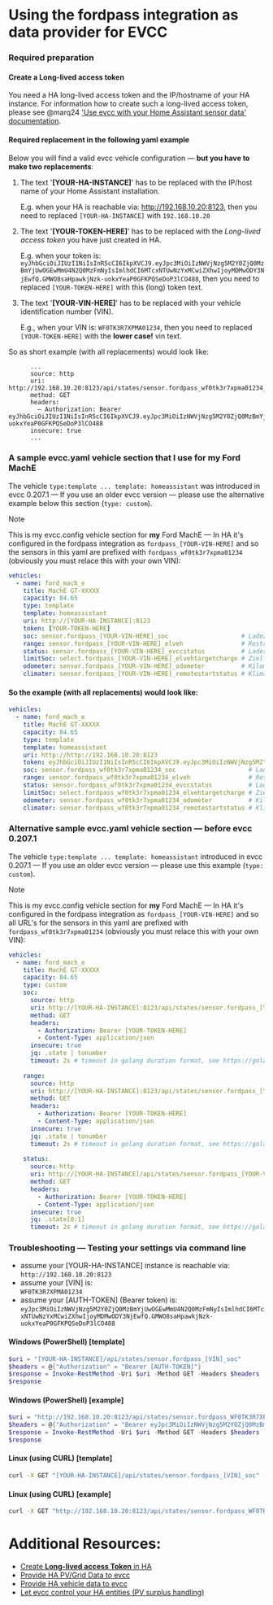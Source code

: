 # Using the fordpass integration as data provider for EVCC
### Required preparation

#### Create a Long-lived access token
You need a HA long-lived access token and the IP/hostname of your HA instance. For information how to create such a long-lived access token, please see @marq24 ['Use evcc with your Home Assistant sensor data' documentation](https://github.com/marq24/ha-evcc/blob/main/HA_AS_EVCC_SOURCE.md).

#### Required replacement in the following yaml example
Below you will find a valid evcc vehicle configuration — __but you have to make two replacements__:
1. The text '__[YOUR-HA-INSTANCE]__' has to be replaced with the IP/host name of your Home Assistant installation.

   E.g. when your HA is reachable via: http://192.168.10.20:8123, then you need to replaced `[YOUR-HA-INSTANCE]` with `192.168.10.20`


2. The text '__[YOUR-TOKEN-HERE]__' has to be replaced with the _Long-lived access token_ you have just created in HA.

   E.g. when your token is: `eyJhbGciOiJIUzI1NiIsInR5cCI6IkpXVCJ9.eyJpc3MiOiIzNWVjNzg5M2Y0ZjQ0MzBmYjUwOGEwMmU4N2Q0MzFmNyIsImlhdCI6MTcxNTUwNzYxMCwiZXhwIjoyMDMwODY3NjEwfQ.GMWO8saHpawkjNzk-uokxYeaP0GFKPQSeDoP3lCO488`, then you need to replaced `[YOUR-TOKEN-HERE]` with this (long) token text.

3. The text '__[YOUR-VIN-HERE]__' has to be replaced with your vehicle identification number (VIN).

   E.g., when your VIN is: `WF0TK3R7XPMA01234`, then you need to replaced `[YOUR-TOKEN-HERE]` with the **lower case!** vin text.

So as short example (with all replacements) would look like:

```
      ...
      source: http
      uri: http://192.168.10.20:8123/api/states/sensor.fordpass_wf0tk3r7xpma01234_elveh
      method: GET
      headers:
        — Authorization: Bearer eyJhbGciOiJIUzI1NiIsInR5cCI6IkpXVCJ9.eyJpc3MiOiIzNWVjNzg5M2Y0ZjQ0MzBmYjUwOGEwMmU4N2Q0MzFmNyIsImlhdCI6MTcxNTUwNzYxMCwiZXhwIjoyMDMwODY3NjEwfQ.GMWO8saHpawkjNzk-uokxYeaP0GFKPQSeDoP3lCO488
      insecure: true
      ...
```
<!--
### Additional Template Sensor is need to provide EVCC vehicle status

We need to create a HA sensor that will provide the status of charging — this will be A, B, C, D, E, F as described in the [evcc documentation](https://github.com/evcc-io/evcc/blob/master/api/chargemodestatus.go).
-->
<!--
| Status | Code | Fzg. angeschlossen | Laden aktiv | Description                                                                |
| --- |------|--------------------|-------------|----------------------------------------------------------------------------|
| StatusA | "A"  | nein               | nein        | Ladestation betriebsbereit, Fahrzeug getrennt                              |
| StatusB | "B"  | ja                 | nein        | Fahrzeug verbunden, Netzspannung liegt nicht an                            |
| StatusC | "C"  | ja                 | ja          | Fahrzeug lädt, Netzspannung liegt an                                       |
| StatusD | "D"  | ja                 | ja          | Fahrzeug lädt mit externer Belüfungsanforderung (für Blei-Säure-Batterien) |
| StatusE | "E"  | ja                 | nein        | Fehler Fahrzeug / Kabel (CP-Kurzschluss, 0V)                               |
| StatusF | "F"  | ja                 | nein        | Fehler EVSE oder Abstecken simulieren (CP-Wake-up, -12V)                   |

The original evcc code can be found [here](https://github.com/evcc-io/evcc/blob/c338a8ec0cbf1df853e300bf50a213fae2b9ff69/vehicle/ford/provider.go#L58C5-L76). Here is the section just for your reference:

```go
// Status implements the api.ChargeState interface
func (v *Provider) Status() (api.ChargeStatus, error) {
    status := api.StatusNone

    res, err := v.statusG()
    if err == nil {
        switch res.Metrics.XevPlugChargerStatus.Value {
        case "DISCONNECTED":
            status = api.StatusA // disconnected
        case "CONNECTED":
            status = api.StatusB // connected, not charging
        case "CHARGING", "CHARGINGAC":
            status = api.StatusC // charging
        default:
            err = fmt.Errorf("unknown charge status: %s", res.Metrics.XevPlugChargerStatus.Value)
        }
    }

    return status, err
}
```
-->

<!--
From the original Ford evcc integration, it looks like that we only needs to provide status A, B or C and we can get this from the HA sensor status from `sensor.fordpass_[YOUR-VIN-HERE]_elvehcharging` (you need to adjust the following template sensor if you have a different sensor name).

#### Create the template sensor
1. Go to the HA configuration and select `Configuration` -> `Helpers` -> `Add Helper`
2. Select `Template` and in the next selection select `Template for Sensor`
3. Enter a name for the sensor (e.g. `fordpass_[YOUR-VIN-HERE]_evcc_charging_code`)
4. Enter the following template code:
   ```
   {% set val = states('sensor.fordpass_[YOUR-VIN-HERE]_elvehcharging')|upper %}{% if val == 'DISCONNECTED' -%}A{% elif val == 'CONNECTED' -%}B{% elif val == 'CHARGING' or val == 'CHARGINGAC' -%}C{%- else %}UNKNOWN{%- endif %}
   ```
5. Optional, you can select your fordpass Vehicle as `Device`
6. Click `OK`

As an alternative, you can add the following code to your template section of the `configuration.yaml`:

```yaml
  - unique_id: template.uid_fordpass_[YOUR-VIN-HERE]_evcc_code
    sensor:
      - name: 'fordpass [YOUR-VIN-HERE] EVCC Charging code'
        unique_id: 'uid_fordpass_[YOUR-VIN-HERE]_evcc_charging_code'
        icon: mdi:state-machine
        state: >
           {% set val = states('sensor.fordpass_[YOUR-VIN-HERE]_elvehcharging')|upper %}{% if val == 'DISCONNECTED' -%}A{% elif val == 'CONNECTED' -%}B{% elif val == 'CHARGING' or val == 'CHARGINGAC' -%}C{%- else %}UNKNOWN{%- endif %}
```

### Check if the status of the new template sensor is working

Make sure that the new created sensor `sensor.fordpass_[YOUR-VIN-HERE]_evcc_charging_code` will provide the correct status code (A, B or C) — you can check this in the HA Developer Tools -> States.

-->

### A sample evcc.yaml vehicle section that I use for my Ford MachE

The vehicle `type:template ... template: homeassistant` was introduced in evcc 0.207.1 — If you use an older evcc version — please use the alternative example below this section (`type: custom`).

> [!NOTE]
> This is my evcc.config vehicle section for **my** Ford MachE — In HA it's configured in the fordpass integration as `fordpass_[YOUR-VIN-HERE]` and so the sensors in this yaml are prefixed with `fordpass_wf0tk3r7xpma01234` (obviously you must relace this with your own VIN):

```yaml
vehicles:
  - name: ford_mach_e
    title: MachE GT-XXXXX
    capacity: 84.65
    type: template
    template: homeassistant
    uri: http://[YOUR-HA-INSTANCE]:8123
    token: [YOUR-TOKEN-HERE]
    soc: sensor.fordpass_[YOUR-VIN-HERE]_soc                    # Ladezustand [%]
    range: sensor.fordpass_[YOUR-VIN-HERE]_elveh                # Restreichweite [km]
    status: sensor.fordpass_[YOUR-VIN-HERE]_evccstatus          # Ladestatus
    limitSoc: select.fordpass_[YOUR-VIN-HERE]_elvehtargetcharge # Ziel-Ladezustand [%]
    odometer: sensor.fordpass_[YOUR-VIN-HERE]_odometer          # Kilometerstand [km]
    climater: sensor.fordpass_[YOUR-VIN-HERE]_remotestartstatus # Klimatisierung aktiv
```

#### So the example (with all replacements) would look like:
```yaml
vehicles:
  - name: ford_mach_e
    title: MachE GT-XXXXX
    capacity: 84.65
    type: template
    template: homeassistant
    uri: http://http://192.168.10.20:8123
    token: eyJhbGciOiJIUzI1NiIsInR5cCI6IkpXVCJ9.eyJpc3MiOiIzNWVjNzg5M2Y0ZjQ0MzBmYjUwOGEwMmU4N2Q0MzFmNyIsImlhdCI6MTcxNTUwNzYxMCwiZXhwIjoyMDMwODY3NjEwfQ.GMWO8saHpawkjNzk-uokxYeaP0GFKPQSeDoP3lCO488
    soc: sensor.fordpass_wf0tk3r7xpma01234_soc                    # Ladezustand [%]
    range: sensor.fordpass_wf0tk3r7xpma01234_elveh                # Restreichweite [km]
    status: sensor.fordpass_wf0tk3r7xpma01234_evccstatus          # Ladestatus
    limitSoc: select.fordpass_wf0tk3r7xpma01234_elvehtargetcharge # Ziel-Ladezustand [%]
    odometer: sensor.fordpass_wf0tk3r7xpma01234_odometer          # Kilometerstand [km]
    climater: sensor.fordpass_wf0tk3r7xpma01234_remotestartstatus # Klimatisierung aktiv
```


### Alternative sample evcc.yaml vehicle section — before evcc 0.207.1

The vehicle `type:template ... template: homeassistant` introduced in evcc 0.207.1 — If you use an older evcc version — please use this example (`type: custom`).

> [!NOTE]
> This is my evcc.config vehicle section for **my** Ford MachE — In HA it's configured in the fordpass integration as `fordpass_[YOUR-VIN-HERE]` and so all URL's for the sensors in this yaml are prefixed with `fordpass_wf0tk3r7xpma01234` (obviously you must relace this with your own VIN):

```yaml
vehicles:
  - name: ford_mach_e
    title: MachE GT-XXXXX
    capacity: 84.65
    type: custom
    soc:
      source: http
      uri: http://[YOUR-HA-INSTANCE]:8123/api/states/sensor.fordpass_[YOUR-VIN-HERE]_soc
      method: GET
      headers:
        - Authorization: Bearer [YOUR-TOKEN-HERE]
        - Content-Type: application/json
      insecure: true
      jq: .state | tonumber
      timeout: 2s # timeout in golang duration format, see https://golang.org/pkg/time/#ParseDuration
    
    range:
      source: http
      uri: http://[YOUR-HA-INSTANCE]:8123/api/states/sensor.fordpass_[YOUR-VIN-HERE]_elveh
      method: GET
      headers:
        - Authorization: Bearer [YOUR-TOKEN-HERE]
        - Content-Type: application/json
      insecure: true
      jq: .state | tonumber
      timeout: 2s # timeout in golang duration format, see https://golang.org/pkg/time/#ParseDuration
    
    status:
      source: http
      uri: http://[YOUR-HA-INSTANCE]/api/states/sensor.fordpass_[YOUR-VIN-HERE]_evccstatus
      method: GET
      headers:
        - Authorization: Bearer [YOUR-TOKEN-HERE]
        - Content-Type: application/json
      insecure: true
      jq: .state[0:1]
      timeout: 2s # timeout in golang duration format, see https://golang.org/pkg/time/#ParseDuration
```

### Troubleshooting — Testing your settings via command line

- assume your [YOUR-HA-INSTANCE] instance is reachable via:<br/>`http://192.168.10.20:8123`
- assume your [VIN] is:<br/>`WF0TK3R7XPMA01234`
- assume your [AUTH-TOKEN] (Bearer token) is:<br/>`eyJpc3MiOiIzNWVjNzg5M2Y0ZjQ0MzBmYjUwOGEwMmU4N2Q0MzFmNyIsImlhdCI6MTcxNTUwNzYxMCwiZXhwIjoyMDMwODY3NjEwfQ.GMWO8saHpawkjNzk-uokxYeaP0GFKPQSeDoP3lCO488`

#### Windows (PowerShell) [template]
```PowerShell
$uri = "[YOUR-HA-INSTANCE]/api/states/sensor.fordpass_[VIN]_soc"
$headers = @{"Authorization" = "Bearer [AUTH-TOKEN]"}
$response = Invoke-RestMethod -Uri $uri -Method GET -Headers $headers
$response
```
#### Windows (PowerShell) [example]
```PowerShell
$uri = "http://192.168.10.20:8123/api/states/sensor.fordpass_WF0TK3R7XPMA01234_soc"
$headers = @{"Authorization" = "Bearer eyJpc3MiOiIzNWVjNzg5M2Y0ZjQ0MzBmYjUwOGEwMmU4N2Q0MzFmNyIsImlhdCI6MTcxNTUwNzYxMCwiZXhwIjoyMDMwODY3NjEwfQ.GMWO8saHpawkjNzk-uokxYeaP0GFKPQSeDoP3lCO488"}
$response = Invoke-RestMethod -Uri $uri -Method GET -Headers $headers
$response
```

#### Linux (using CURL) [template]
```bash
curl -X GET "[YOUR-HA-INSTANCE]/api/states/sensor.fordpass_[VIN]_soc" -H "Authorization: Bearer [AUTH-TOKEN]"
```
#### Linux (using CURL) [example]
```bash
curl -X GET "http://192.168.10.20:8123/api/states/sensor.fordpass_WF0TK3R7XPMA01234_soc" -H "Authorization: Bearer eyJpc3MiOiIzNWVjNzg5M2Y0ZjQ0MzBmYjUwOGEwMmU4N2Q0MzFmNyIsImlhdCI6MTcxNTUwNzYxMCwiZXhwIjoyMDMwODY3NjEwfQ.GMWO8saHpawkjNzk-uokxYeaP0GFKPQSeDoP3lCO488"
```

# Additional Resources:
- [Create __Long-lived access Token__ in HA](https://github.com/marq24/ha-evcc/blob/main/HA_AS_EVCC_SOURCE.md#preparation-1st-make-home-assistant-sensor-data-accessible-via-api-calls)
- [Provide HA PV/Grid Data to evcc](https://github.com/marq24/ha-evcc/blob/main/HA_AS_EVCC_SOURCE.md)
- [Provide HA vehicle data to evcc](https://github.com/marq24/ha-fordpass/blob/main/doc/EVCC.md)
- [Let evcc control your HA entities (PV surplus handling)](https://github.com/marq24/ha-evcc/blob/main/HA_CONTROLLED_BY_EVCC.md)
